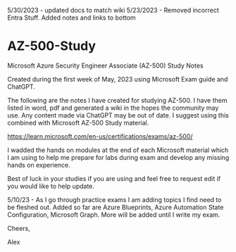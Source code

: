 5/30/2023 - updated docs to match wiki
5/23/2023 - Removed incorrect Entra Stuff. Added notes and links to bottom

# AZ-500-Study
Microsoft Azure Security Engineer Associate (AZ-500) Study Notes

Created during the first week of May, 2023 using Microsoft Exam guide and ChatGPT. 

The following are the notes I have created for studying AZ-500. I have them listed in word, pdf and generated a wiki in the hopes the community may use. Any content made via ChatGPT may be out of date.
I suggest using this combined with Microsoft AZ-500 Study material. 

https://learn.microsoft.com/en-us/certifications/exams/az-500/

I wadded the hands on modules at the end of each Microsoft material which I am using to help me prepare for labs during exam and develop any missing hands on experience.

Best of luck in your studies if you are using and feel free to request edit if you would like to help update.

5/10/23 - As I go through practice exams I am adding topics I find need to be fleshed out. Added so far are Azure Blueprints, Azure Automation State Configuration, Microsoft Graph. More will be added until I write my exam.

Cheers,

Alex
